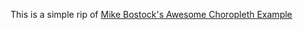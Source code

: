 This is a simple rip of [Mike Bostock's Awesome Choropleth Example](https://bl.ocks.org/mbostock/4060606)
